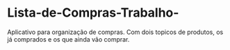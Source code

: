# Lista-de-Compras-Trabalho-
Aplicativo para organização de compras. Com dois topicos de produtos, os já comprados e os que ainda vão comprar.
